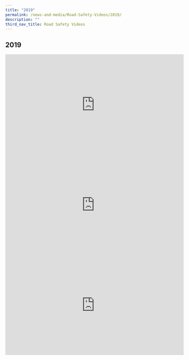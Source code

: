 ```yaml
---
title: "2019"
permalink: /news-and-media/Road-Safety-Videos/2019/
description: ""
third_nav_title: Road Safety Videos
---
```

2019
--------
<iframe width="560" height="315" src="https://www.youtube.com/embed/4ivTpFaMFxU" title="YouTube video player" frameborder="0" allow="accelerometer; autoplay; clipboard-write; encrypted-media; gyroscope; picture-in-picture; web-share" allowfullscreen></iframe>

<iframe width="560" height="315" src="https://www.youtube.com/embed/p4FqA_s-79Y" title="YouTube video player" frameborder="0" allow="accelerometer; autoplay; clipboard-write; encrypted-media; gyroscope; picture-in-picture; web-share" allowfullscreen></iframe>

<iframe width="560" height="315" src="https://www.youtube.com/embed/dMyUAMr0DCc" title="YouTube video player" frameborder="0" allow="accelerometer; autoplay; clipboard-write; encrypted-media; gyroscope; picture-in-picture; web-share" allowfullscreen></iframe>

